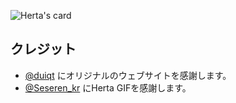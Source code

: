 ![Herta's card](/assets/img/card_ja.jpg)

<!-- Note to Localiser: The following is machine-translated, please remove this comment once a human reviewer has fixed this. -->
## クレジット
<ul>
    <li>        
        <a href="https://github.com/duiqt">@duiqt</a> にオリジナルのウェブサイトを感謝します。
    </li>
    <li>        
        <a href="https://twitter.com/Seseren_kr">@Seseren_kr</a> にHerta GIFを感謝します。
    </li>
</ul>